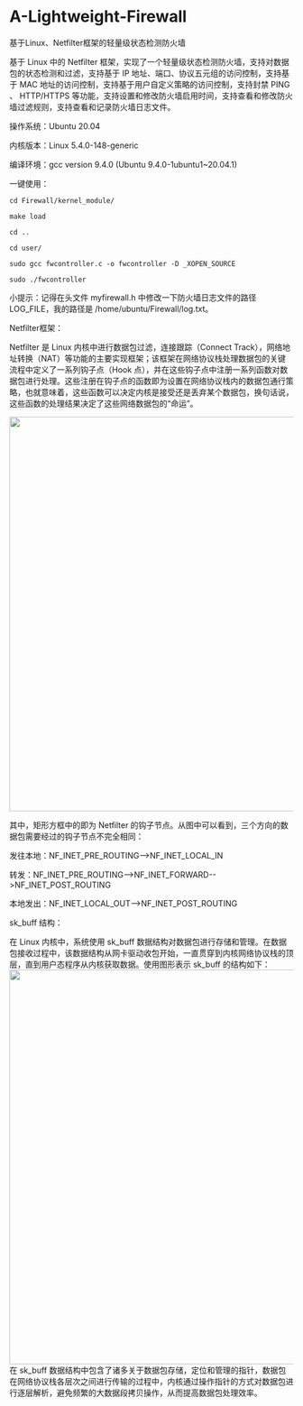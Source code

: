 # A-Lightweight-Firewall
基于Linux、Netfilter框架的轻量级状态检测防火墙

基于 Linux 中的 Netfilter 框架，实现了一个轻量级状态检测防火墙，支持对数据包的状态检测和过滤，支持基于 IP 地址、端口、协议五元组的访问控制，支持基于 MAC 地址的访问控制，支持基于用户自定义策略的访问控制，支持封禁 PING 、 HTTP/HTTPS 等功能，支持设置和修改防火墙启用时间，支持查看和修改防火墙过滤规则，支持查看和记录防火墙日志文件。

操作系统：Ubuntu 20.04

内核版本：Linux 5.4.0-148-generic

编译环境：gcc version 9.4.0 (Ubuntu 9.4.0-1ubuntu1~20.04.1)

一键使用：

    cd Firewall/kernel_module/
  
    make load
  
    cd ..
  
    cd user/
  
    sudo gcc fwcontroller.c -o fwcontroller -D _XOPEN_SOURCE
  
    sudo ./fwcontroller

小提示：记得在头文件 myfirewall.h 中修改一下防火墙日志文件的路径 LOG_FILE，我的路径是 /home/ubuntu/Firewall/log.txt。


Netfilter框架：

Netfilter 是 Linux 内核中进行数据包过滤，连接跟踪（Connect Track），网络地址转换（NAT）等功能的主要实现框架；该框架在网络协议栈处理数据包的关键流程中定义了一系列钩子点（Hook 点），并在这些钩子点中注册一系列函数对数据包进行处理。这些注册在钩子点的函数即为设置在网络协议栈内的数据包通行策略，也就意味着，这些函数可以决定内核是接受还是丢弃某个数据包，换句话说，这些函数的处理结果决定了这些网络数据包的“命运”。

<img src="https://github.com/gaoyan0104/A-Lightweight-Firewall/blob/master/img/netfilter.jpg" width="700px">

其中，矩形方框中的即为 Netfilter 的钩子节点。从图中可以看到，三个方向的数据包需要经过的钩子节点不完全相同：

发往本地：NF_INET_PRE_ROUTING-->NF_INET_LOCAL_IN

转发：NF_INET_PRE_ROUTING-->NF_INET_FORWARD-->NF_INET_POST_ROUTING

本地发出：NF_INET_LOCAL_OUT-->NF_INET_POST_ROUTING


sk_buff 结构：

在 Linux 内核中，系统使用 sk_buff 数据结构对数据包进行存储和管理。在数据包接收过程中，该数据结构从网卡驱动收包开始，一直贯穿到内核网络协议栈的顶层，直到用户态程序从内核获取数据。使用图形表示 sk_buff 的结构如下：
<img src="https://github.com/gaoyan0104/A-Lightweight-Firewall/blob/master/img/sk_buff.jpg" width="700px">
在 sk_buff 数据结构中包含了诸多关于数据包存储，定位和管理的指针，数据包在网络协议栈各层次之间进行传输的过程中，内核通过操作指针的方式对数据包进行逐层解析，避免频繁的大数据段拷贝操作，从而提高数据包处理效率。
